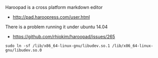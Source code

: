 Haroopad is a cross platform markdown editor

- http://pad.haroopress.com/user.html

There is a problem running it under ubuntu 14.04

- https://github.com/rhiokim/haroopad/issues/265
```
sudo ln -sf /lib/x86_64-linux-gnu/libudev.so.1 /lib/x86_64-linux-gnu/libudev.so.0
```
